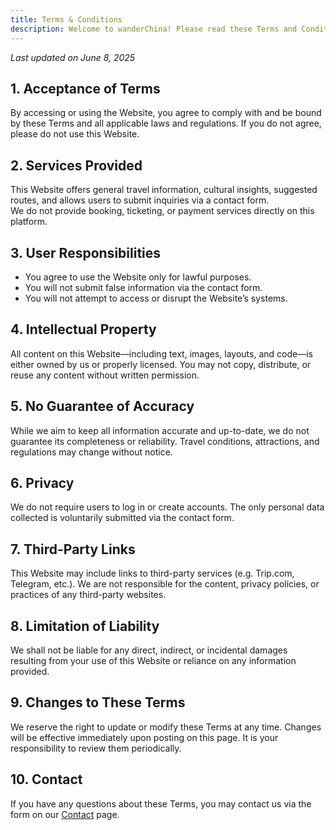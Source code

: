 ```yaml
---
title: Terms & Conditions
description: Welcome to wanderChina! Please read these Terms and Conditions carefully before using our services.
---
```


_Last updated on June 8, 2025_


## 1. Acceptance of Terms

By accessing or using the Website, you agree to comply with and be bound by these Terms and all applicable laws and regulations. If you do not agree, please do not use this Website.

## 2. Services Provided

This Website offers general travel information, cultural insights, suggested routes, and allows users to submit inquiries via a contact form.  
We do not provide booking, ticketing, or payment services directly on this platform.

## 3. User Responsibilities

- You agree to use the Website only for lawful purposes.
- You will not submit false information via the contact form.
- You will not attempt to access or disrupt the Website’s systems.

## 4. Intellectual Property

All content on this Website—including text, images, layouts, and code—is either owned by us or properly licensed. You may not copy, distribute, or reuse any content without written permission.

## 5. No Guarantee of Accuracy

While we aim to keep all information accurate and up-to-date, we do not guarantee its completeness or reliability. Travel conditions, attractions, and regulations may change without notice.

## 6. Privacy

We do not require users to log in or create accounts. The only personal data collected is voluntarily submitted via the contact form. 

## 7. Third-Party Links

This Website may include links to third-party services (e.g. Trip.com, Telegram, etc.). We are not responsible for the content, privacy policies, or practices of any third-party websites.

## 8. Limitation of Liability

We shall not be liable for any direct, indirect, or incidental damages resulting from your use of this Website or reliance on any information provided.

## 9. Changes to These Terms

We reserve the right to update or modify these Terms at any time. Changes will be effective immediately upon posting on this page. It is your responsibility to review them periodically.

## 10. Contact

If you have any questions about these Terms, you may contact us via the form on our [Contact](./#contact) page.
